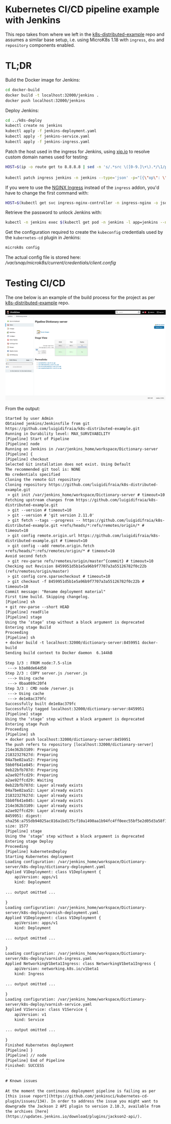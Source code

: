 # Kubernetes CI/CD pipeline example with Jenkins

This repo takes from where we left in the [k8s-distributed-example](https://github.com/luigidifraia/k8s-distributed-example) repo and assumes a similar base setup, i.e. using MicroK8s 1.18 with `ingress`, `dns` and `repository` components enabled.

# TL;DR

Build the Docker image for Jenkins:

```bash
cd docker-build
docker build -t localhost:32000/jenkins .
docker push localhost:32000/jenkins
```

Deploy Jenkins:

```bash
cd ../k8s-deploy
kubectl create ns jenkins
kubectl apply -f jenkins-deployment.yaml
kubectl apply -f jenkins-service.yaml
kubectl apply -f jenkins-ingress.yaml
```

Patch the host used in the ingress for Jenkins, using [xip.io](http://xip.io/) to resolve custom domain names used for testing:

```bash
HOST=$(ip -o route get to 8.8.8.8 | sed -n 's/.*src \([0-9.]\+\).*/\1/p').xip.io

kubectl patch ingress jenkins -n jenkins --type='json' -p="[{\"op\": \"replace\", \"path\": \"/spec/rules/0/host\", \"value\":\"${HOST}\"}]"
```

If you were to use the [NGINX Ingress](https://kubernetes.github.io/ingress-nginx/) instead of the `ingress` addon, you'd have to change the first command with:

```bash
HOST=$(kubectl get svc ingress-nginx-controller -n ingress-nginx -o jsonpath='{.status.loadBalancer.ingress[0].ip}').xip.io
```

Retrieve the password to unlock Jenkins with:

```bash
kubectl -n jenkins exec $(kubectl get pod -n jenkins -l app=jenkins --no-headers -o=custom-columns='DATA:.metadata.name') -- cat /var/jenkins_home/secrets/initialAdminPassword
```

Get the configuration required to create the `kubeconfig` credentials used by the `kubernetes-cd` plugin in Jenkins:

```bash
microk8s config
```

The actual config file is stored here: */var/snap/microk8s/current/credentials/client.config*

# Testing CI/CD

The one below is an example of the build process for the project as per [k8s-distributed-example](https://github.com/luigidifraia/k8s-distributed-example) repo.

![Example Build](media/Jenkins_successful_build.png)

From the output:

```
Started by user Admin
Obtained jenkins/Jenkinsfile from git https://github.com/luigidifraia/k8s-distributed-example.git
Running in Durability level: MAX_SURVIVABILITY
[Pipeline] Start of Pipeline
[Pipeline] node
Running on Jenkins in /var/jenkins_home/workspace/Dictionary-server
[Pipeline] {
[Pipeline] checkout
Selected Git installation does not exist. Using Default
The recommended git tool is: NONE
No credentials specified
Cloning the remote Git repository
Cloning repository https://github.com/luigidifraia/k8s-distributed-example.git
 > git init /var/jenkins_home/workspace/Dictionary-server # timeout=10
Fetching upstream changes from https://github.com/luigidifraia/k8s-distributed-example.git
 > git --version # timeout=10
 > git --version # 'git version 2.11.0'
 > git fetch --tags --progress -- https://github.com/luigidifraia/k8s-distributed-example.git +refs/heads/*:refs/remotes/origin/* # timeout=10
 > git config remote.origin.url https://github.com/luigidifraia/k8s-distributed-example.git # timeout=10
 > git config --add remote.origin.fetch +refs/heads/*:refs/remotes/origin/* # timeout=10
Avoid second fetch
 > git rev-parse refs/remotes/origin/master^{commit} # timeout=10
Checking out Revision 8459951d5b1e5a96b9f7707a3a55126782f0c22b (refs/remotes/origin/master)
 > git config core.sparsecheckout # timeout=10
 > git checkout -f 8459951d5b1e5a96b9f7707a3a55126782f0c22b # timeout=10
Commit message: "Rename deployment material"
First time build. Skipping changelog.
[Pipeline] sh
+ git rev-parse --short HEAD
[Pipeline] readFile
[Pipeline] stage
Using the ‘stage’ step without a block argument is deprecated
Entering stage Build
Proceeding
[Pipeline] sh
+ docker build -t localhost:32000/dictionary-server:8459951 docker-build
Sending build context to Docker daemon  6.144kB

Step 1/3 : FROM node:7.5-slim
 ---> b3a08de64d50
Step 2/3 : COPY server.js /server.js
 ---> Using cache
 ---> 0baa089c20f4
Step 3/3 : CMD node /server.js
 ---> Using cache
 ---> de1e8ac379fc
Successfully built de1e8ac379fc
Successfully tagged localhost:32000/dictionary-server:8459951
[Pipeline] stage
Using the ‘stage’ step without a block argument is deprecated
Entering stage Push
Proceeding
[Pipeline] sh
+ docker push localhost:32000/dictionary-server:8459951
The push refers to repository [localhost:32000/dictionary-server]
214e362b3109: Preparing
21832327627d: Preparing
04a7be02aa52: Preparing
5bb0f641e845: Preparing
0eb22bfb707d: Preparing
a2ae92ffcd29: Preparing
a2ae92ffcd29: Waiting
0eb22bfb707d: Layer already exists
04a7be02aa52: Layer already exists
21832327627d: Layer already exists
5bb0f641e845: Layer already exists
214e362b3109: Layer already exists
a2ae92ffcd29: Layer already exists
8459951: digest: sha256:a755db94025ac816a1bd175cf10a1490aa1b94fc4ff0eec55bf5e2d05d3a58f1 size: 1577
[Pipeline] stage
Using the ‘stage’ step without a block argument is deprecated
Entering stage Deploy
Proceeding
[Pipeline] kubernetesDeploy
Starting Kubernetes deployment
Loading configuration: /var/jenkins_home/workspace/Dictionary-server/k8s-deploy/dictionary-deployment.yaml
Applied V1Deployment: class V1Deployment {
    apiVersion: apps/v1
    kind: Deployment

... output omitted ...

}
Loading configuration: /var/jenkins_home/workspace/Dictionary-server/k8s-deploy/varnish-deployment.yaml
Applied V1Deployment: class V1Deployment {
    apiVersion: apps/v1
    kind: Deployment

... output omitted ...

}
Loading configuration: /var/jenkins_home/workspace/Dictionary-server/k8s-deploy/varnish-ingress.yaml
Applied NetworkingV1beta1Ingress: class NetworkingV1beta1Ingress {
    apiVersion: networking.k8s.io/v1beta1
    kind: Ingress

... output omitted ...

}
Loading configuration: /var/jenkins_home/workspace/Dictionary-server/k8s-deploy/varnish-service.yaml
Applied V1Service: class V1Service {
    apiVersion: v1
    kind: Service

... output omitted ...

}
Finished Kubernetes deployment
[Pipeline] }
[Pipeline] // node
[Pipeline] End of Pipeline
Finished: SUCCESS
``

# Known issues

At the moment the continuous deployment pipeline is failing as per [this issue report](https://github.com/jenkinsci/kubernetes-cd-plugin/issues/134). In order to address the issue you might want to downgrade the Jackson 2 API plugin to version 2.10.3, available from the archives [here](https://updates.jenkins.io/download/plugins/jackson2-api/).

